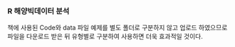 ### R 해양빅데이터 분석 ###

책에 사용된 Code와 data 파일 예제를 별도 폴더로 구분하지 않고 업로드 하였으므로
파일을 다운로드 받은 뒤 유형별로 구분하여 사용하면 더욱 효과적일 것이다.
